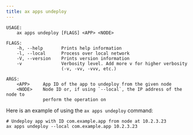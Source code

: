 ```yaml
---
title: ax apps undeploy
---
```


```text title="Undeploy an app from an ActyxOS node"
USAGE:
    ax apps undeploy [FLAGS] <APP> <NODE>

FLAGS:
    -h, --help       Prints help information
    -l, --local      Process over local network
    -V, --version    Prints version information
    -v               Verbosity level. Add more v for higher verbosity
                     (-v, -vv, -vvv, etc.)

ARGS:
    <APP>     App ID of the app to undeploy from the given node
    <NODE>    Node ID or, if using `--local`, the IP address of the node to
              perform the operation on
```

Here is an example of using the `ax apps undeploy` command:

```text title="Example Usage"
# Undeploy app with ID com.example.app from node at 10.2.3.23
ax apps undeploy --local com.example.app 10.2.3.23
```
